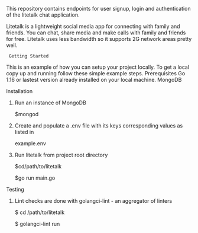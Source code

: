This repository contains endpoints for user signup, login and authentication 
of the litetalk chat application.

Litetalk is a lightweight social media app for connecting with family and friends. You can chat, share media and make calls with family and friends for free. Litetalk uses less bandwidth so it supports 2G network areas pretty well.

     Getting Started
This is an example of how you can setup your project locally. To get a local copy up and running follow these simple example steps.
Prerequisites
Go 1.16 or lastest version already installed on your local machine.
MongoDB


Installation

1. Run an instance of MongoDB

    $mongod

2. Create and populate a .env file with its keys corresponding values as listed in 

    example.env

3. Run litetalk from project root directory

   $cd/path/to/litetalk

   $go run main.go


Testing

1. Lint checks are done with golangci-lint - an aggregator of linters

    $ cd /path/to/litetalk

    $ golangci-lint run